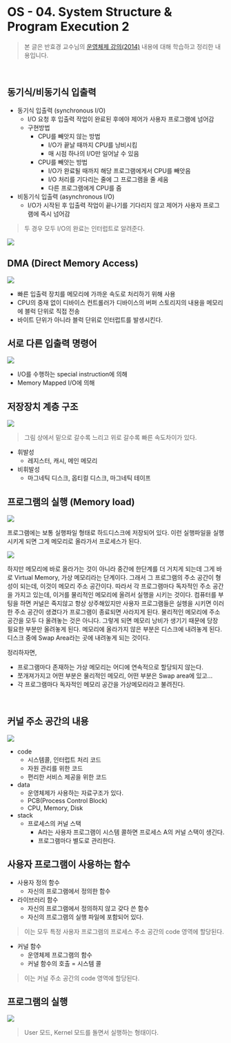 # OS - 04. System Structure & Program Execution 2

 > 본 글은 반효경 교수님의 [운영체제 강의(2014)](http://www.kocw.net/home/search/kemView.do?kemId=1046323) 내용에 대해 학습하고 정리한 내용입니다. 

</br>

## 동기식/비동기식 입출력


* 동기식 입출력 (synchronous I/O)
    * I/O 요청 후 입출력 작업이 완료된 후에야 제어가 사용자 프로그램에 넘어감
    * 구현방법
        * CPU를 빼앗지 않는 방법
            * I/O가 끝날 때까지 CPU를 낭비시킴
            * 매 시점 하나의 I/O만 일어날 수 있음
        * CPU를 빼앗는 방법
            * I/O가 완료될 때까지 해당 프로그램에게서 CPU를 빼앗음
            * I/O 처리를 기다리는 줄에 그 프로그램을 줄 세움
            * 다른 프로그램에게 CPU를 줌 
* 비동기식 입출력 (asynchronous I/O)
    * I/O가 시작된 후 입출력 작업이 끝나기를 기다리지 않고 제어가 사용자 프로그램에 즉시 넘어감

> 두 경우 모두 I/O의 완료는 인터럽트로 알려준다.

![](https://i.imgur.com/XKGOZxG.png)

## DMA (Direct Memory Access)

![](https://i.imgur.com/n0pZ97Q.png)

* 빠른 입출력 장치를 메모리에 가까운 속도로 처리하기 위해 사용
* CPU의 중재 없이 디바이스 컨트롤러가 디바이스의 버퍼 스토리지의 내용을 메모리에 블럭 단위로 직접 전송
* 바이트 단위가 아니라 블럭 단위로 인터럽트를 발생시킨다.

## 서로 다른 입출력 명령어

![](https://i.imgur.com/1rQPnKe.png)

* I/O를 수행하는 special instruction에 의해
* Memory Mapped I/O에 의해

## 저장장치 계층 구조

![](https://i.imgur.com/9J57bxZ.png)

> 그림 상에서 밑으로 갈수록 느리고 위로 갈수록 빠른 속도차이가 있다.

* 휘발성
    * 레지스터, 캐시, 메인 메모리
* 비휘발성
    * 마그네틱 디스크, 옵티컬 디스크, 마그네틱 테이프

## 프로그램의 실행 (Memory load)

![](https://i.imgur.com/nVBqEvZ.png)

프로그램에는 보통 실행파일 형태로 하드디스크에 저장되어 있다. 이런 실행파일을 실행시키게 되면 그게 메모리로 올라가서 프로세스가 된다.

![](https://i.imgur.com/iu2ZTxX.png)

하지만 메모리에 바로 올라가는 것이 아니라 중간에 한단계를 더 거치게 되는데 그게 바로 Virtual Memory, 가상 메모리라는 단계이다. 
그래서 그 프로그램의 주소 공간이 형성이 되는데, 이것이 메모리 주소 공간이다. 
따라서 각 프로그램마다 독자적인 주소 공간을 가지고 있는데, 이거를 물리적인 메모리에 올려서 실행을 시키는 것이다.
컴퓨터를 부팅을 하면 커널은 죽지않고 항상 상주해있지만 사용자 프로그램들은 실헹을 시키면 이러한 주소 공간이 생겼다가 프로그램이 종료되면 사라지게 된다.
물리적인 메모리에 주소공간을 모두 다 올려놓는 것은 아니다. 그렇게 되면 메모리 낭비가 생기기 때문에 당장 필요한 부분만 올려놓게 된다. 메모리에 올라가지 않은 부분은 디스크에 내려놓게 된다. 디스크 중에 Swap Area라는 곳에 내려놓게 되는 것이다.
</br>

정리하자면,
* 프로그램마다 존재하는 가상 메모리는 어디에 연속적으로 할당되지 않는다.
* 쪼개져가지고 어떤 부분은 물리적인 메모리, 어떤 부분은 Swap area에 있고...
* 각 프로그램마다 독자적인 메모리 공간을 가상메모리라고 불려진다.
</br>


## 커널 주소 공간의 내용

![](https://i.imgur.com/xiDwn9w.png)

* code
    * 시스템콜, 인터럽트 처리 코드
    * 자원 관리를 위한 코드
    * 편리한 서비스 제공을 위한 코드
* data
    * 운영체제가 사용하는 자료구조가 있다.
    * PCB(Process Control Block)
    * CPU, Memory, Disk
* stack
    * 프로세스의 커널 스택
        * A라는 사용자 프로그램이 시스템 콜하면 프로세스 A의 커널 스택이 생긴다.
        * 프로그램마다 별도로 관리한다.

## 사용자 프로그램이 사용하는 함수

* 사용자 정의 함수
    * 자신의 프로그램에서 정의한 함수
* 라이브러리 함수
    * 자신의 프로그램에서 정의하지 않고 갖다 쓴 함수
    * 자신의 프로그램의 실행 파일에 포함되어 있다.

> 이는 모두 특정 사용자 프로그램의 프로세스 주소 공간의 code 영역에 할당된다.

* 커널 함수
    * 운영체제 프로그램의 함수
    * 커널 함수의 호출 = 시스템 콜

> 이는 커널 주소 공간의 code 영역에 할당된다.

## 프로그램의 실행

![](https://i.imgur.com/gRDuBTa.png)

> User 모드, Kernel 모드를 돌면서 실행하는 형태이다.
